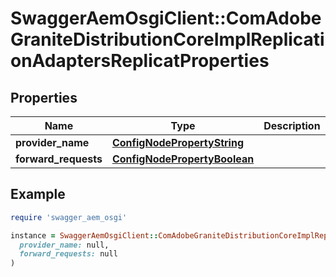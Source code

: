 # SwaggerAemOsgiClient::ComAdobeGraniteDistributionCoreImplReplicationAdaptersReplicatProperties

## Properties

| Name | Type | Description | Notes |
| ---- | ---- | ----------- | ----- |
| **provider_name** | [**ConfigNodePropertyString**](ConfigNodePropertyString.md) |  | [optional] |
| **forward_requests** | [**ConfigNodePropertyBoolean**](ConfigNodePropertyBoolean.md) |  | [optional] |

## Example

```ruby
require 'swagger_aem_osgi'

instance = SwaggerAemOsgiClient::ComAdobeGraniteDistributionCoreImplReplicationAdaptersReplicatProperties.new(
  provider_name: null,
  forward_requests: null
)
```

